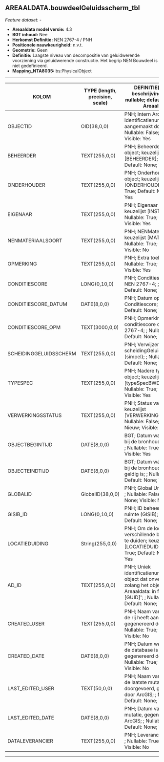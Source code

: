 ## AREAALDATA.bouwdeelGeluidsscherm_tbl

*Feature dataset: -*

* __Areaaldata model versie:__ 4.3
* __BGT inhoud:__ Nee
* __Herkomst Definitie:__ NEN 2767-4 / PNH
* __Positionele nauwkeurigheid:__ n.v.t.
* __Geometrie:__ Geen
* __Definitie:__ Laagste niveau van decompositie van geluidwerende voorziening via geluidwerende constructie. Het begrip NEN Bouwdeel is niet gedefinieerd.
* __Mapping_NTA8035:__ bs:PhysicalObject

***

|__KOLOM__                             |__TYPE (length, precision, scale)__          	          |__DEFINITIE__(oorsprong; beschrijving; keuzelijst; nullable; default; zichtbaar in Areaalviewer)|
|------                              |----                   |-----    |
|OBJECTID                            |OID(38,0,0)            |PNH; Intern ArcGIS Identificatienummer, aangemaakt door ArcGIS; ; Nullable: False; Default: None; Visible: Yes|
|BEHEERDER                           |TEXT(255,0,0)          |PNH; Beheerder van het object; keuzelijst [BEHEERDER]; Nullable: True; Default: None; Visible: Yes|
|ONDERHOUDER                         |TEXT(255,0,0)          |PNH; Onderhouder van het object; keuzelijst [ONDERHOUDER]; Nullable: True; Default: None; Visible: Yes|
|EIGENAAR                            |TEXT(255,0,0)          |PNH; Eigenaar van het object; keuzelijst [INSTANTIE]; Nullable: True; Default: None; Visible: Yes|
|NENMATERIAALSOORT                   |TEXT(255,0,0)          |PNH; NENMateriaalsoort; keuzelijst [MATERIAALTYPE]; Nullable: True; Default: None; Visible: No|
|OPMERKING                           |TEXT(255,0,0)          |PNH; Extra toelichting; ; Nullable: True; Default: None; Visible: Yes|
|CONDITIESCORE                       |LONG(0,10,0)           |PNH; Conditiescore conform NEN 2767-4; ; Nullable: True; Default: None; Visible: No|
|CONDITIESCORE_DATUM                 |DATE(8,0,0)            |PNH; Datum opname Conditiescore; ; Nullable: True; Default: None; Visible: No|
|CONDITIESCORE_OPM                   |TEXT(3000,0,0)         |PNH; Opmerking bij conditiescore conform NEN 2767-4; ; Nullable: True; Default: None; Visible: Yes|
|SCHEIDINGGELUIDSSCHERM              |TEXT(255,0,0)          |PNH; Verwijzende sleutel naar scheidingGeluidsscherm_l (simpel); ; Nullable: True; Default: None; Visible: No|
|TYPESPEC                            |TEXT(255,0,0)          |PNH; Nadere typering van het object; keuzelijst [typeSpecBWDGeluidscherm]; Nullable: True; Default: None; Visible: Yes|
|VERWERKINGSSTATUS                   |TEXT(255,0,0)          |PNH; Status van de gegevens; keuzelijst [VERWERKINGSSTATUS]; Nullable: False; Default: Nieuw; Visible: Yes|
|OBJECTBEGINTIJD                     |DATE(8,0,0)            |BGT; Datum waarop het object bij de bronhouder is ontstaan; ; Nullable: True; Default: None; Visible: Yes|
|OBJECTEINDTIJD                      |DATE(8,0,0)            |BGT; Datum waarop het object bij de bronhouder niet meer geldig is; ; Nullable: True; Default: None; Visible: Yes|
|GLOBALID                            |GlobalID(38,0,0)       |PNH; Global Unique Identifier; ; Nullable: False; Default: None; Visible: No|
|GISIB_ID                            |LONG(0,10,0)           |PNH; ID beheer openbare ruimte (GISIB); ; Nullable: True; Default: None; Visible: No|
|LOCATIEDUIDING                      |String(255,0,0)        |PNH; Om de locatie van verschillende bouwdelen aan te duiden; keuzelijst [LOCATIEDUIDING]; Nullable: True; Default: None; Visible: Yes|
|AD_ID                               |TEXT(255,0,0)          |PNH; Uniek identificatienummer voor het object dat onveranderlijk is zolang het object bestaat in Areaaldata: in format 'AD.[GUID]'; ; Nullable: False; Default: None; Visible: Yes|
|CREATED_USER                        |TEXT(255,0,0)          |PNH; Naam van gebruiker die de rij heeft aangemaakt, gegenereerd door ArcGIS; ; Nullable: True; Default: None; Visible: No|
|CREATED_DATE                        |DATE(8,0,0)            |PNH; Datum waarop de rij aan de database is toegevoegd, gegenereerd door ArcGIS; ; Nullable: True; Default: None; Visible: No|
|LAST_EDITED_USER                    |TEXT(50,0,0)           |PNH; Naam van gebruiker die de laatste mutatie heeft doorgevoerd, gegenereerd door ArcGIS; ; Nullable: True; Default: None; Visible: No|
|LAST_EDITED_DATE                    |DATE(8,0,0)            |PNH; Datum van de laatste mutatie, gegenereerd door ArcGIS; ; Nullable: True; Default: None; Visible: No|
|DATALEVERANCIER                     |TEXT(255,0,0)          |PNH; Leverancier van de data; ; Nullable: True; Default: None; Visible: No|


***

